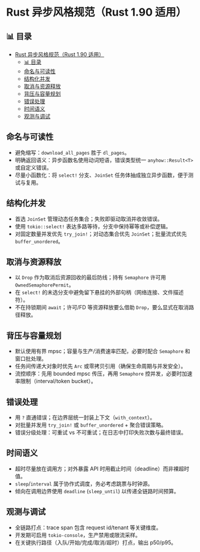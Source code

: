 ﻿# Rust 异步风格规范（Rust 1.90 适用）

## 📊 目录

- [Rust 异步风格规范（Rust 1.90 适用）](#rust-异步风格规范rust-190-适用)
  - [📊 目录](#-目录)
  - [命名与可读性](#命名与可读性)
  - [结构化并发](#结构化并发)
  - [取消与资源释放](#取消与资源释放)
  - [背压与容量规划](#背压与容量规划)
  - [错误处理](#错误处理)
  - [时间语义](#时间语义)
  - [观测与调试](#观测与调试)

## 命名与可读性

- 避免缩写：`download_all_pages` 胜于 `dl_pages`。
- 明确返回语义：异步函数名使用动词短语，错误类型统一 `anyhow::Result<T>` 或自定义错误。
- 尽量小函数化：将 `select!` 分支、`JoinSet` 任务体抽成独立异步函数，便于测试与复用。

## 结构化并发

- 首选 `JoinSet` 管理动态任务集合；失败即驱动取消并收敛错误。
- 使用 `tokio::select!` 表达多路等待，分支中保持幂等或补偿逻辑。
- 对固定数量并发优先 `try_join!`；对动态集合优先 `JoinSet`；批量流式优先 `buffer_unordered`。

## 取消与资源释放

- 以 `Drop` 作为取消后资源回收的最后防线；持有 `Semaphore` 许可用 `OwnedSemaphorePermit`。
- 在 `select!` 的未选分支中避免留下悬挂的外部句柄（网络连接、文件描述符）。
- 不在持锁期间 `await`；许可/FD 等资源释放要么借助 `Drop`，要么显式在取消路径释放。

## 背压与容量规划

- 默认使用有界 mpsc；容量与生产/消费速率匹配，必要时配合 `Semaphore` 和窗口批处理。
- 任务间传递大对象时优先 `Arc` 或零拷贝引用（确保生命周期与并发安全）。
- 流控顺序：先用 bounded mpsc 传压，再用 `Semaphore` 控并发，必要时加速率限制（interval/token bucket）。

## 错误处理

- 用 `?` 直通错误；在边界层统一封装上下文（`with_context`）。
- 对批量并发用 `try_join!` 或 `buffer_unordered` + 聚合错误策略。
- 错误分级处理：可重试 vs 不可重试；在日志中打印失败次数与最终错误。

## 时间语义

- 超时尽量放在调用方；对外暴露 API 时用截止时间（deadline）而非裸超时值。
- `sleep`/`interval` 属于协作式调度，务必考虑跳票与时钟源。
- 倾向在调用边界使用 `deadline` (`sleep_until`) 以传递全链路时间预算。

## 观测与调试

- 全链路打点：trace span 包含 request id/tenant 等关键维度。
- 开发期可启用 `tokio-console`，生产禁用或限流采样。
- 在关键执行路径（入队/开始/完成/取消/超时）打点，输出 p50/p95。
